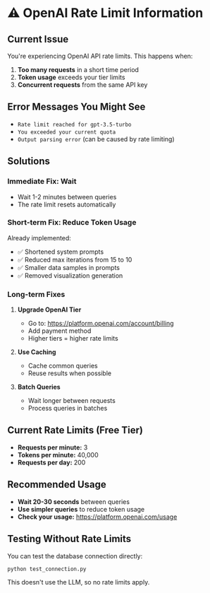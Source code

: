 # ⚠️ OpenAI Rate Limit Information

## Current Issue

You're experiencing OpenAI API rate limits. This happens when:

1. **Too many requests** in a short time period
2. **Token usage** exceeds your tier limits
3. **Concurrent requests** from the same API key

## Error Messages You Might See

- `Rate limit reached for gpt-3.5-turbo`
- `You exceeded your current quota`
- `Output parsing error` (can be caused by rate limiting)

## Solutions

### **Immediate Fix: Wait**
- Wait 1-2 minutes between queries
- The rate limit resets automatically

### **Short-term Fix: Reduce Token Usage**
Already implemented:
- ✅ Shortened system prompts
- ✅ Reduced max iterations from 15 to 10
- ✅ Smaller data samples in prompts
- ✅ Removed visualization generation

### **Long-term Fixes**

1. **Upgrade OpenAI Tier**
   - Go to: https://platform.openai.com/account/billing
   - Add payment method
   - Higher tiers = higher rate limits

2. **Use Caching**
   - Cache common queries
   - Reuse results when possible

3. **Batch Queries**
   - Wait longer between requests
   - Process queries in batches

## Current Rate Limits (Free Tier)

- **Requests per minute:** 3
- **Tokens per minute:** 40,000
- **Requests per day:** 200

## Recommended Usage

- **Wait 20-30 seconds** between queries
- **Use simpler queries** to reduce token usage
- **Check your usage:** https://platform.openai.com/usage

## Testing Without Rate Limits

You can test the database connection directly:

```bash
python test_connection.py
```

This doesn't use the LLM, so no rate limits apply.
